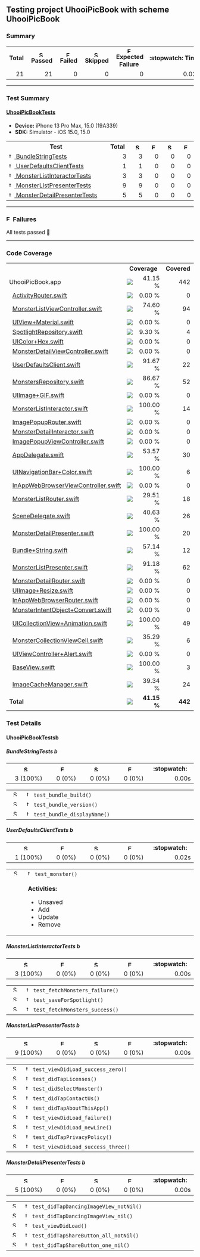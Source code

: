 ## Testing project UhooiPicBook with scheme UhooiPicBook

### Summary
<table>
<tr>
<th>Total<th><img src="https://xcresulttool-static.netlify.app/i/passed.png" alt="Success" title="Success" width="14px" align="top">&nbsp;Passed<th><img src="https://xcresulttool-static.netlify.app/i/failure.png" alt="Failure" title="Failure" width="14px" align="top">&nbsp;Failed<th><img src="https://xcresulttool-static.netlify.app/i/skipped.png" alt="Skipped" title="Skipped" width="14px" align="top">&nbsp;Skipped<th><img src="https://xcresulttool-static.netlify.app/i/expected-failure.png" alt="Expected Failure" title="Expected Failure" width="14px" align="top">&nbsp;Expected Failure<th>:stopwatch:&nbsp;Time
<tr>
<td align="right" width="118px">21<td align="right" width="118px">21<td align="right" width="118px">0<td align="right" width="118px">0<td align="right" width="158px">0<td align="right" width="138px">0.02s
</table>

---

### Test Summary
#### <a name="uhooipicbooktests_summary"/>[UhooiPicBookTests](#user-content-uhooipicbooktests)

- **Device:** iPhone 13 Pro Max, 15.0 (19A339)
- **SDK:** Simulator - iOS 15.0, 15.0
<table>
<tr>
<th>Test<th>Total<th><img src="https://xcresulttool-static.netlify.app/i/passed.png" alt="Success" title="Success" width="14px" align="top"><th><img src="https://xcresulttool-static.netlify.app/i/failure.png" alt="Failure" title="Failure" width="14px" align="top"><th><img src="https://xcresulttool-static.netlify.app/i/skipped.png" alt="Skipped" title="Skipped" width="14px" align="top"><th><img src="https://xcresulttool-static.netlify.app/i/expected-failure.png" alt="Expected Failure" title="Expected Failure" width="14px" align="top">
<tr>
<td align="left" width="368px"><a name="uhooipicbooktests_bundlestringtests_summary"/><a href="#user-content-uhooipicbooktests_bundlestringtests"><img src="https://xcresulttool-static.netlify.app/i/test-class.png" alt="test-class" width="14px" align="top">&nbsp;BundleStringTests</a><td align="right" width="80px">3<td align="right" width="80px">3<td align="right" width="80px">0<td align="right" width="80px">0<td align="right" width="80px">0
<tr>
<td align="left" width="368px"><a name="uhooipicbooktests_userdefaultsclienttests_summary"/><a href="#user-content-uhooipicbooktests_userdefaultsclienttests"><img src="https://xcresulttool-static.netlify.app/i/test-class.png" alt="test-class" width="14px" align="top">&nbsp;UserDefaultsClientTests</a><td align="right" width="80px">1<td align="right" width="80px">1<td align="right" width="80px">0<td align="right" width="80px">0<td align="right" width="80px">0
<tr>
<td align="left" width="368px"><a name="uhooipicbooktests_monsterlistinteractortests_summary"/><a href="#user-content-uhooipicbooktests_monsterlistinteractortests"><img src="https://xcresulttool-static.netlify.app/i/test-class.png" alt="test-class" width="14px" align="top">&nbsp;MonsterListInteractorTests</a><td align="right" width="80px">3<td align="right" width="80px">3<td align="right" width="80px">0<td align="right" width="80px">0<td align="right" width="80px">0
<tr>
<td align="left" width="368px"><a name="uhooipicbooktests_monsterlistpresentertests_summary"/><a href="#user-content-uhooipicbooktests_monsterlistpresentertests"><img src="https://xcresulttool-static.netlify.app/i/test-class.png" alt="test-class" width="14px" align="top">&nbsp;MonsterListPresenterTests</a><td align="right" width="80px">9<td align="right" width="80px">9<td align="right" width="80px">0<td align="right" width="80px">0<td align="right" width="80px">0
<tr>
<td align="left" width="368px"><a name="uhooipicbooktests_monsterdetailpresentertests_summary"/><a href="#user-content-uhooipicbooktests_monsterdetailpresentertests"><img src="https://xcresulttool-static.netlify.app/i/test-class.png" alt="test-class" width="14px" align="top">&nbsp;MonsterDetailPresenterTests</a><td align="right" width="80px">5<td align="right" width="80px">5<td align="right" width="80px">0<td align="right" width="80px">0<td align="right" width="80px">0

</table>

---

### <img src="https://xcresulttool-static.netlify.app/i/failure.png" alt="Failure" title="Failure" width="14px" align="top"> Failures
All tests passed :tada:

---

### Code Coverage
<table>
<tr>
<th width="344px">
<th colspan="2">Coverage
<th width="100px">Covered
<th width="100px">Executable
<tr>
<td>UhooiPicBook.app
<td width="120px"><img src="https://xcresulttool-static.netlify.app/i/41.svg"/>
<td width="104px" align="right">41.15 %
<td align="right">442
<td align="right">1074
<tr>
<td>&nbsp;&nbsp;<a href="UhooiPicBook/UIParts/Activity/ActivityRouter.swift">ActivityRouter.swift</a>
<td><img src="https://xcresulttool-static.netlify.app/i/0.svg"/>
<td align="right">0.00 %
<td align="right">0
<td align="right">11
<tr>
<td>&nbsp;&nbsp;<a href="UhooiPicBook/Modules/MonsterList/Views/MonsterListViewController.swift">MonsterListViewController.swift</a>
<td><img src="https://xcresulttool-static.netlify.app/i/75.svg"/>
<td align="right">74.60 %
<td align="right">94
<td align="right">126
<tr>
<td>&nbsp;&nbsp;<a href="UhooiPicBook/Extensions/UIKit/UIView+Material.swift">UIView+Material.swift</a>
<td><img src="https://xcresulttool-static.netlify.app/i/0.svg"/>
<td align="right">0.00 %
<td align="right">0
<td align="right">7
<tr>
<td>&nbsp;&nbsp;<a href="UhooiPicBook/Repository/Spotlight/SpotlightRepository.swift">SpotlightRepository.swift</a>
<td><img src="https://xcresulttool-static.netlify.app/i/9.svg"/>
<td align="right">9.30 %
<td align="right">4
<td align="right">43
<tr>
<td>&nbsp;&nbsp;<a href="UhooiPicBook/Extensions/UIKit/UIColor+Hex.swift">UIColor+Hex.swift</a>
<td><img src="https://xcresulttool-static.netlify.app/i/0.svg"/>
<td align="right">0.00 %
<td align="right">0
<td align="right">12
<tr>
<td>&nbsp;&nbsp;<a href="UhooiPicBook/Modules/MonsterDetail/Views/MonsterDetailViewController.swift">MonsterDetailViewController.swift</a>
<td><img src="https://xcresulttool-static.netlify.app/i/0.svg"/>
<td align="right">0.00 %
<td align="right">0
<td align="right">57
<tr>
<td>&nbsp;&nbsp;<a href="UhooiPicBook/Repository/Temp/UserDefaultsClient.swift">UserDefaultsClient.swift</a>
<td><img src="https://xcresulttool-static.netlify.app/i/92.svg"/>
<td align="right">91.67 %
<td align="right">22
<td align="right">24
<tr>
<td>&nbsp;&nbsp;<a href="Shared/Repository/Monsters/MonstersRepository.swift">MonstersRepository.swift</a>
<td><img src="https://xcresulttool-static.netlify.app/i/87.svg"/>
<td align="right">86.67 %
<td align="right">52
<td align="right">60
<tr>
<td>&nbsp;&nbsp;<a href="Shared/Extensions/UIKit/UIImage+GIF.swift">UIImage+GIF.swift</a>
<td><img src="https://xcresulttool-static.netlify.app/i/0.svg"/>
<td align="right">0.00 %
<td align="right">0
<td align="right">102
<tr>
<td>&nbsp;&nbsp;<a href="UhooiPicBook/Modules/MonsterList/Interactors/MonsterListInteractor.swift">MonsterListInteractor.swift</a>
<td><img src="https://xcresulttool-static.netlify.app/i/100.svg"/>
<td align="right">100.00 %
<td align="right">14
<td align="right">14
<tr>
<td>&nbsp;&nbsp;<a href="UhooiPicBook/UIParts/ImagePopup/ImagePopupRouter.swift">ImagePopupRouter.swift</a>
<td><img src="https://xcresulttool-static.netlify.app/i/0.svg"/>
<td align="right">0.00 %
<td align="right">0
<td align="right">13
<tr>
<td>&nbsp;&nbsp;<a href="UhooiPicBook/Modules/MonsterDetail/Interactors/MonsterDetailInteractor.swift">MonsterDetailInteractor.swift</a>
<td><img src="https://xcresulttool-static.netlify.app/i/0.svg"/>
<td align="right">0.00 %
<td align="right">0
<td align="right">2
<tr>
<td>&nbsp;&nbsp;<a href="UhooiPicBook/UIParts/ImagePopup/ImagePopupViewController.swift">ImagePopupViewController.swift</a>
<td><img src="https://xcresulttool-static.netlify.app/i/0.svg"/>
<td align="right">0.00 %
<td align="right">0
<td align="right">14
<tr>
<td>&nbsp;&nbsp;<a href="UhooiPicBook/AppDelegate.swift">AppDelegate.swift</a>
<td><img src="https://xcresulttool-static.netlify.app/i/54.svg"/>
<td align="right">53.57 %
<td align="right">30
<td align="right">56
<tr>
<td>&nbsp;&nbsp;<a href="UhooiPicBook/Extensions/UIKit/UINavigationBar+Color.swift">UINavigationBar+Color.swift</a>
<td><img src="https://xcresulttool-static.netlify.app/i/100.svg"/>
<td align="right">100.00 %
<td align="right">6
<td align="right">6
<tr>
<td>&nbsp;&nbsp;<a href="UhooiPicBook/UIParts/InAppWebBrowser/InAppWebBrowserViewController.swift">InAppWebBrowserViewController.swift</a>
<td><img src="https://xcresulttool-static.netlify.app/i/0.svg"/>
<td align="right">0.00 %
<td align="right">0
<td align="right">77
<tr>
<td>&nbsp;&nbsp;<a href="UhooiPicBook/Modules/MonsterList/Routers/MonsterListRouter.swift">MonsterListRouter.swift</a>
<td><img src="https://xcresulttool-static.netlify.app/i/30.svg"/>
<td align="right">29.51 %
<td align="right">18
<td align="right">61
<tr>
<td>&nbsp;&nbsp;<a href="UhooiPicBook/SceneDelegate.swift">SceneDelegate.swift</a>
<td><img src="https://xcresulttool-static.netlify.app/i/41.svg"/>
<td align="right">40.63 %
<td align="right">26
<td align="right">64
<tr>
<td>&nbsp;&nbsp;<a href="UhooiPicBook/Modules/MonsterDetail/Presenters/MonsterDetailPresenter.swift">MonsterDetailPresenter.swift</a>
<td><img src="https://xcresulttool-static.netlify.app/i/100.svg"/>
<td align="right">100.00 %
<td align="right">20
<td align="right">20
<tr>
<td>&nbsp;&nbsp;<a href="UhooiPicBook/Extensions/Foundation/Bundle+String.swift">Bundle+String.swift</a>
<td><img src="https://xcresulttool-static.netlify.app/i/57.svg"/>
<td align="right">57.14 %
<td align="right">12
<td align="right">21
<tr>
<td>&nbsp;&nbsp;<a href="UhooiPicBook/Modules/MonsterList/Presenters/MonsterListPresenter.swift">MonsterListPresenter.swift</a>
<td><img src="https://xcresulttool-static.netlify.app/i/91.svg"/>
<td align="right">91.18 %
<td align="right">62
<td align="right">68
<tr>
<td>&nbsp;&nbsp;<a href="UhooiPicBook/Modules/MonsterDetail/Routers/MonsterDetailRouter.swift">MonsterDetailRouter.swift</a>
<td><img src="https://xcresulttool-static.netlify.app/i/0.svg"/>
<td align="right">0.00 %
<td align="right">0
<td align="right">25
<tr>
<td>&nbsp;&nbsp;<a href="UhooiPicBook/Extensions/UIKit/UIImage+Resize.swift">UIImage+Resize.swift</a>
<td><img src="https://xcresulttool-static.netlify.app/i/0.svg"/>
<td align="right">0.00 %
<td align="right">0
<td align="right">14
<tr>
<td>&nbsp;&nbsp;<a href="UhooiPicBook/UIParts/InAppWebBrowser/InAppWebBrowserRouter.swift">InAppWebBrowserRouter.swift</a>
<td><img src="https://xcresulttool-static.netlify.app/i/0.svg"/>
<td align="right">0.00 %
<td align="right">0
<td align="right">13
<tr>
<td>&nbsp;&nbsp;<a href="Shared/IntentDefinition/MonsterIntentObject+Convert.swift">MonsterIntentObject+Convert.swift</a>
<td><img src="https://xcresulttool-static.netlify.app/i/0.svg"/>
<td align="right">0.00 %
<td align="right">0
<td align="right">28
<tr>
<td>&nbsp;&nbsp;<a href="UhooiPicBook/Extensions/UIKit/UICollectionView+Animation.swift">UICollectionView+Animation.swift</a>
<td><img src="https://xcresulttool-static.netlify.app/i/100.svg"/>
<td align="right">100.00 %
<td align="right">49
<td align="right">49
<tr>
<td>&nbsp;&nbsp;<a href="UhooiPicBook/Modules/MonsterList/Views/MonsterCollectionViewCell.swift">MonsterCollectionViewCell.swift</a>
<td><img src="https://xcresulttool-static.netlify.app/i/35.svg"/>
<td align="right">35.29 %
<td align="right">6
<td align="right">17
<tr>
<td>&nbsp;&nbsp;<a href="UhooiPicBook/Extensions/UIKit/UIViewController+Alert.swift">UIViewController+Alert.swift</a>
<td><img src="https://xcresulttool-static.netlify.app/i/0.svg"/>
<td align="right">0.00 %
<td align="right">0
<td align="right">6
<tr>
<td>&nbsp;&nbsp;<a href="UhooiPicBook/UIParts/BaseView.swift">BaseView.swift</a>
<td><img src="https://xcresulttool-static.netlify.app/i/100.svg"/>
<td align="right">100.00 %
<td align="right">3
<td align="right">3
<tr>
<td>&nbsp;&nbsp;<a href="Shared/Util/ImageCacheManager.swift">ImageCacheManager.swift</a>
<td><img src="https://xcresulttool-static.netlify.app/i/39.svg"/>
<td align="right">39.34 %
<td align="right">24
<td align="right">61
<tr>
<td><b>Total
<td><img src="https://xcresulttool-static.netlify.app/i/41.svg"/>
<td align="right"><b>41.15 %
<td align="right"><b>442
<td align="right"><b>1074
</table>

### Test Details

#### <a name="uhooipicbooktests"/>UhooiPicBookTests[<img src="https://xcresulttool-static.netlify.app/i/back.png" alt="back" width="14px" align="top">](#user-content-uhooipicbooktests_summary)

<a name="uhooipicbooktests_bundlestringtests"/><h5>BundleStringTests&nbsp;[<img src="https://xcresulttool-static.netlify.app/i/back.png" alt="back" width="14px" align="top">](#user-content-uhooipicbooktests_bundlestringtests_summary)</h5>
<table>
<tr>
<th><img src="https://xcresulttool-static.netlify.app/i/passed.png" alt="Success" title="Success" width="14px" align="top"><th><img src="https://xcresulttool-static.netlify.app/i/failure.png" alt="Failure" title="Failure" width="14px" align="top"><th><img src="https://xcresulttool-static.netlify.app/i/skipped.png" alt="Skipped" title="Skipped" width="14px" align="top"><th><img src="https://xcresulttool-static.netlify.app/i/expected-failure.png" alt="Expected Failure" title="Expected Failure" width="14px" align="top"><th>:stopwatch:
<tr>
<td align="right" width="154px">3 (100%)<td align="right" width="154px">0 (0%)<td align="right" width="154px">0 (0%)<td align="right" width="154px">0 (0%)<td align="right" width="154px">0.00s
</table>

<table>
<tr><td align="center" valign="top" width="52px"><img src="https://xcresulttool-static.netlify.app/i/passed.png" alt="Success" title="Success" width="14px" align="top"><td valign="top" width="716px"><img src="https://xcresulttool-static.netlify.app/i/test-method.png" alt="test-method" width="14px" align="top">&nbsp;<code>test_bundle_build()</code>
<tr><td align="center" valign="top" width="52px"><img src="https://xcresulttool-static.netlify.app/i/passed.png" alt="Success" title="Success" width="14px" align="top"><td valign="top" width="716px"><img src="https://xcresulttool-static.netlify.app/i/test-method.png" alt="test-method" width="14px" align="top">&nbsp;<code>test_bundle_version()</code>
<tr><td align="center" valign="top" width="52px"><img src="https://xcresulttool-static.netlify.app/i/passed.png" alt="Success" title="Success" width="14px" align="top"><td valign="top" width="716px"><img src="https://xcresulttool-static.netlify.app/i/test-method.png" alt="test-method" width="14px" align="top">&nbsp;<code>test_bundle_displayName()</code>
</table>

<a name="uhooipicbooktests_userdefaultsclienttests"/><h5>UserDefaultsClientTests&nbsp;[<img src="https://xcresulttool-static.netlify.app/i/back.png" alt="back" width="14px" align="top">](#user-content-uhooipicbooktests_userdefaultsclienttests_summary)</h5>
<table>
<tr>
<th><img src="https://xcresulttool-static.netlify.app/i/passed.png" alt="Success" title="Success" width="14px" align="top"><th><img src="https://xcresulttool-static.netlify.app/i/failure.png" alt="Failure" title="Failure" width="14px" align="top"><th><img src="https://xcresulttool-static.netlify.app/i/skipped.png" alt="Skipped" title="Skipped" width="14px" align="top"><th><img src="https://xcresulttool-static.netlify.app/i/expected-failure.png" alt="Expected Failure" title="Expected Failure" width="14px" align="top"><th>:stopwatch:
<tr>
<td align="right" width="154px">1 (100%)<td align="right" width="154px">0 (0%)<td align="right" width="154px">0 (0%)<td align="right" width="154px">0 (0%)<td align="right" width="154px">0.02s
</table>

<table>
<tr><td align="center" valign="top" width="52px"><img src="https://xcresulttool-static.netlify.app/i/passed.png" alt="Success" title="Success" width="14px" align="top"><td valign="top" width="716px"><img src="https://xcresulttool-static.netlify.app/i/test-method.png" alt="test-method" width="14px" align="top">&nbsp;<code>test_monster()</code><br><br><b>Activities:</b>

- Unsaved
- Add
- Update
- Remove
</table>

<a name="uhooipicbooktests_monsterlistinteractortests"/><h5>MonsterListInteractorTests&nbsp;[<img src="https://xcresulttool-static.netlify.app/i/back.png" alt="back" width="14px" align="top">](#user-content-uhooipicbooktests_monsterlistinteractortests_summary)</h5>
<table>
<tr>
<th><img src="https://xcresulttool-static.netlify.app/i/passed.png" alt="Success" title="Success" width="14px" align="top"><th><img src="https://xcresulttool-static.netlify.app/i/failure.png" alt="Failure" title="Failure" width="14px" align="top"><th><img src="https://xcresulttool-static.netlify.app/i/skipped.png" alt="Skipped" title="Skipped" width="14px" align="top"><th><img src="https://xcresulttool-static.netlify.app/i/expected-failure.png" alt="Expected Failure" title="Expected Failure" width="14px" align="top"><th>:stopwatch:
<tr>
<td align="right" width="154px">3 (100%)<td align="right" width="154px">0 (0%)<td align="right" width="154px">0 (0%)<td align="right" width="154px">0 (0%)<td align="right" width="154px">0.00s
</table>

<table>
<tr><td align="center" valign="top" width="52px"><img src="https://xcresulttool-static.netlify.app/i/passed.png" alt="Success" title="Success" width="14px" align="top"><td valign="top" width="716px"><img src="https://xcresulttool-static.netlify.app/i/test-method.png" alt="test-method" width="14px" align="top">&nbsp;<code>test_fetchMonsters_failure()</code>
<tr><td align="center" valign="top" width="52px"><img src="https://xcresulttool-static.netlify.app/i/passed.png" alt="Success" title="Success" width="14px" align="top"><td valign="top" width="716px"><img src="https://xcresulttool-static.netlify.app/i/test-method.png" alt="test-method" width="14px" align="top">&nbsp;<code>test_saveForSpotlight()</code>
<tr><td align="center" valign="top" width="52px"><img src="https://xcresulttool-static.netlify.app/i/passed.png" alt="Success" title="Success" width="14px" align="top"><td valign="top" width="716px"><img src="https://xcresulttool-static.netlify.app/i/test-method.png" alt="test-method" width="14px" align="top">&nbsp;<code>test_fetchMonsters_success()</code>
</table>

<a name="uhooipicbooktests_monsterlistpresentertests"/><h5>MonsterListPresenterTests&nbsp;[<img src="https://xcresulttool-static.netlify.app/i/back.png" alt="back" width="14px" align="top">](#user-content-uhooipicbooktests_monsterlistpresentertests_summary)</h5>
<table>
<tr>
<th><img src="https://xcresulttool-static.netlify.app/i/passed.png" alt="Success" title="Success" width="14px" align="top"><th><img src="https://xcresulttool-static.netlify.app/i/failure.png" alt="Failure" title="Failure" width="14px" align="top"><th><img src="https://xcresulttool-static.netlify.app/i/skipped.png" alt="Skipped" title="Skipped" width="14px" align="top"><th><img src="https://xcresulttool-static.netlify.app/i/expected-failure.png" alt="Expected Failure" title="Expected Failure" width="14px" align="top"><th>:stopwatch:
<tr>
<td align="right" width="154px">9 (100%)<td align="right" width="154px">0 (0%)<td align="right" width="154px">0 (0%)<td align="right" width="154px">0 (0%)<td align="right" width="154px">0.00s
</table>

<table>
<tr><td align="center" valign="top" width="52px"><img src="https://xcresulttool-static.netlify.app/i/passed.png" alt="Success" title="Success" width="14px" align="top"><td valign="top" width="716px"><img src="https://xcresulttool-static.netlify.app/i/test-method.png" alt="test-method" width="14px" align="top">&nbsp;<code>test_viewDidLoad_success_zero()</code>
<tr><td align="center" valign="top" width="52px"><img src="https://xcresulttool-static.netlify.app/i/passed.png" alt="Success" title="Success" width="14px" align="top"><td valign="top" width="716px"><img src="https://xcresulttool-static.netlify.app/i/test-method.png" alt="test-method" width="14px" align="top">&nbsp;<code>test_didTapLicenses()</code>
<tr><td align="center" valign="top" width="52px"><img src="https://xcresulttool-static.netlify.app/i/passed.png" alt="Success" title="Success" width="14px" align="top"><td valign="top" width="716px"><img src="https://xcresulttool-static.netlify.app/i/test-method.png" alt="test-method" width="14px" align="top">&nbsp;<code>test_didSelectMonster()</code>
<tr><td align="center" valign="top" width="52px"><img src="https://xcresulttool-static.netlify.app/i/passed.png" alt="Success" title="Success" width="14px" align="top"><td valign="top" width="716px"><img src="https://xcresulttool-static.netlify.app/i/test-method.png" alt="test-method" width="14px" align="top">&nbsp;<code>test_didTapContactUs()</code>
<tr><td align="center" valign="top" width="52px"><img src="https://xcresulttool-static.netlify.app/i/passed.png" alt="Success" title="Success" width="14px" align="top"><td valign="top" width="716px"><img src="https://xcresulttool-static.netlify.app/i/test-method.png" alt="test-method" width="14px" align="top">&nbsp;<code>test_didTapAboutThisApp()</code>
<tr><td align="center" valign="top" width="52px"><img src="https://xcresulttool-static.netlify.app/i/passed.png" alt="Success" title="Success" width="14px" align="top"><td valign="top" width="716px"><img src="https://xcresulttool-static.netlify.app/i/test-method.png" alt="test-method" width="14px" align="top">&nbsp;<code>test_viewDidLoad_failure()</code>
<tr><td align="center" valign="top" width="52px"><img src="https://xcresulttool-static.netlify.app/i/passed.png" alt="Success" title="Success" width="14px" align="top"><td valign="top" width="716px"><img src="https://xcresulttool-static.netlify.app/i/test-method.png" alt="test-method" width="14px" align="top">&nbsp;<code>test_viewDidLoad_newLine()</code>
<tr><td align="center" valign="top" width="52px"><img src="https://xcresulttool-static.netlify.app/i/passed.png" alt="Success" title="Success" width="14px" align="top"><td valign="top" width="716px"><img src="https://xcresulttool-static.netlify.app/i/test-method.png" alt="test-method" width="14px" align="top">&nbsp;<code>test_didTapPrivacyPolicy()</code>
<tr><td align="center" valign="top" width="52px"><img src="https://xcresulttool-static.netlify.app/i/passed.png" alt="Success" title="Success" width="14px" align="top"><td valign="top" width="716px"><img src="https://xcresulttool-static.netlify.app/i/test-method.png" alt="test-method" width="14px" align="top">&nbsp;<code>test_viewDidLoad_success_three()</code>
</table>

<a name="uhooipicbooktests_monsterdetailpresentertests"/><h5>MonsterDetailPresenterTests&nbsp;[<img src="https://xcresulttool-static.netlify.app/i/back.png" alt="back" width="14px" align="top">](#user-content-uhooipicbooktests_monsterdetailpresentertests_summary)</h5>
<table>
<tr>
<th><img src="https://xcresulttool-static.netlify.app/i/passed.png" alt="Success" title="Success" width="14px" align="top"><th><img src="https://xcresulttool-static.netlify.app/i/failure.png" alt="Failure" title="Failure" width="14px" align="top"><th><img src="https://xcresulttool-static.netlify.app/i/skipped.png" alt="Skipped" title="Skipped" width="14px" align="top"><th><img src="https://xcresulttool-static.netlify.app/i/expected-failure.png" alt="Expected Failure" title="Expected Failure" width="14px" align="top"><th>:stopwatch:
<tr>
<td align="right" width="154px">5 (100%)<td align="right" width="154px">0 (0%)<td align="right" width="154px">0 (0%)<td align="right" width="154px">0 (0%)<td align="right" width="154px">0.00s
</table>

<table>
<tr><td align="center" valign="top" width="52px"><img src="https://xcresulttool-static.netlify.app/i/passed.png" alt="Success" title="Success" width="14px" align="top"><td valign="top" width="716px"><img src="https://xcresulttool-static.netlify.app/i/test-method.png" alt="test-method" width="14px" align="top">&nbsp;<code>test_didTapDancingImageView_notNil()</code>
<tr><td align="center" valign="top" width="52px"><img src="https://xcresulttool-static.netlify.app/i/passed.png" alt="Success" title="Success" width="14px" align="top"><td valign="top" width="716px"><img src="https://xcresulttool-static.netlify.app/i/test-method.png" alt="test-method" width="14px" align="top">&nbsp;<code>test_didTapDancingImageView_nil()</code>
<tr><td align="center" valign="top" width="52px"><img src="https://xcresulttool-static.netlify.app/i/passed.png" alt="Success" title="Success" width="14px" align="top"><td valign="top" width="716px"><img src="https://xcresulttool-static.netlify.app/i/test-method.png" alt="test-method" width="14px" align="top">&nbsp;<code>test_viewDidLoad()</code>
<tr><td align="center" valign="top" width="52px"><img src="https://xcresulttool-static.netlify.app/i/passed.png" alt="Success" title="Success" width="14px" align="top"><td valign="top" width="716px"><img src="https://xcresulttool-static.netlify.app/i/test-method.png" alt="test-method" width="14px" align="top">&nbsp;<code>test_didTapShareButton_all_notNil()</code>
<tr><td align="center" valign="top" width="52px"><img src="https://xcresulttool-static.netlify.app/i/passed.png" alt="Success" title="Success" width="14px" align="top"><td valign="top" width="716px"><img src="https://xcresulttool-static.netlify.app/i/test-method.png" alt="test-method" width="14px" align="top">&nbsp;<code>test_didTapShareButton_one_nil()</code>
</table>
